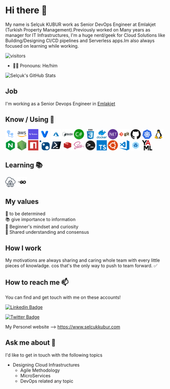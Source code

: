 # Hi there 👋

My name is Selçuk KUBUR work as Senior DevOps Engineer at Emlakjet (Turkish Property Management).Previously worked on Many years as manager for IT Infrastructures,  I'm a huge nerd/geek for Cloud Solutions like Building/Designing CI/CD pipelines and Serverless apps.Im also always focused on learning while working.


![visitors](https://img.shields.io/badge/dynamic/json?color=informational&label=visitor%20count&query=value&url=https%3A%2F%2Fapi.countapi.xyz%2Fhit%2Fselcukkubur.selcukkubur%2Freadme)

- 🙋‍♂️ Pronouns: He/him

![Selçuk's GitHub Stats](https://github-readme-stats.vercel.app/api?username=selcukkubur&show_icons=true)

## Job

I'm working as a Senior Devops Engineer in [Emlakjet](https://www.emlakjet.com)


## Know / Using 🧠

<img src="https://github.com/github/explore/blob/master/topics/actions/actions.png?raw=true" height="32" /> <img
src="https://github.com/github/explore/blob/master/topics/aws/aws.png?raw=true" height="32" /> <img
src="https://github.com/github/explore/blob/master/topics/terraform/terraform.png?raw=true" height="32" /> <img
src="https://github.com/github/explore/blob/master/topics/vagrant/vagrant.png?raw=true" height="32" /> <img
src="https://github.com/github/explore/blob/master/topics/azure/azure.png?raw=true" height="32" /> <img src="https://github.com/github/explore/blob/master/topics/bash/bash.png?raw=true" height="32" /> <img src="https://github.com/github/explore/blob/master/topics/csharp/csharp.png?raw=true" height="32" /> <img src="https://github.com/github/explore/blob/master/topics/css/css.png?raw=true" height="32" /> <img src="https://github.com/github/explore/blob/master/topics/docker/docker.png?raw=true" height="32" /> <img src="https://github.com/github/explore/blob/master/topics/dotnet/dotnet.png?raw=true" height="32" /> <img src="https://github.com/github/explore/blob/master/topics/git/git.png?raw=true" height="32" /> <img src="https://github.com/github/explore/blob/master/topics/github/github.png?raw=true" height="32" /> <img src="https://github.com/github/explore/blob/master/topics/kubernetes/kubernetes.png?raw=true" height="32" /> <img src="https://github.com/github/explore/blob/master/topics/linux/linux.png?raw=true" height="32" /> <img src="https://github.com/github/explore/blob/master/topics/nginx/nginx.png?raw=true" height="32" /> <img src="https://github.com/github/explore/blob/master/topics/nodejs/nodejs.png?raw=true" height="32" /> <img src="https://github.com/github/explore/blob/master/topics/npm/npm.png?raw=true" height="32" /> <img src="https://github.com/github/explore/blob/master/topics/nuget/nuget.png?raw=true" height="32" /> <img src="https://github.com/github/explore/blob/master/topics/powershell/powershell.png?raw=true" height="32" /> <img src="https://github.com/github/explore/blob/master/topics/redis/redis.png?raw=true" height="32" /> <img src="https://github.com/github/explore/blob/master/topics/sass/sass.png?raw=true" height="32" /> <img src="https://github.com/github/explore/blob/master/topics/terminal/terminal.png?raw=true" height="32" /> <img src="https://github.com/github/explore/blob/master/topics/typescript/typescript.png?raw=true" height="32" /> <img src="https://github.com/github/explore/blob/master/topics/ubuntu/ubuntu.png?raw=true" height="32" /> <img src="https://github.com/github/explore/blob/master/topics/visual-studio-code/visual-studio-code.png?raw=true" height="32" /> <img src="https://github.com/github/explore/blob/master/topics/webpack/webpack.png?raw=true" height="32" /> <img src="https://github.com/github/explore/blob/master/topics/yaml/yaml.png?raw=true" height="32" />

## Learning 📚

<img src="https://github.com/aws/aws-cdk/blob/master/logo/default-128-dark.png?raw=true" height="32" /> <img src="https://github.com/github/explore/blob/master/topics/go/go.png?raw=true" height="32" />


## My values
🌟 to be determined<br>
📚 give importance to information<br>
🍏 Beginner's mindset and curiosity<br>
🙌 Shared understanding and consensus

## How I work
My motivations are always sharing and caring whole team with every little pieces of knowladge. cos that's the only way to push to team forward. ✅

## How to reach me 📫

You can find and get touch with me on these accounts!

[![Linkedin Badge](https://img.shields.io/badge/selçukkubur-follow%20on%20linkedin-blue?style=for-the-badge&logo=linkedin)](https://www.linkedin.com/in/sel%C3%A7uk-kubur-618a5651/)

[![Twitter Badge](https://img.shields.io/badge/selçukkubur-follow%20on%20twitter-blue?style=for-the-badge&logo=twitter)](https://twitter.com/codeless33)

My Personel website --> https://www.selcukkubur.com

## Ask me about 💬

I'd like to get in touch with the following topics

- Designing Cloud Infrastructures
  - Agile Methodology
  - MicroServices
  - DevOps related any topic
